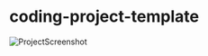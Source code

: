 # coding-project-template

![ProjectScreenshot](https://user-images.githubusercontent.com/109441195/184910314-f28034e1-e0e0-47ad-94e6-a885f87c8f83.PNG)
